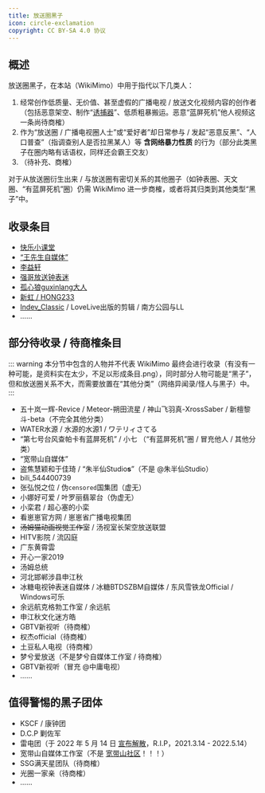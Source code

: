 ```yaml
---
title: 放送圈黑子
icon: circle-exclamation
copyright: CC BY-SA 4.0 协议
---
```


## 概述

放送圈黑子，在本站（WikiMimo）中用于指代以下几类人：

1. 经常创作低质量、无价值、甚至虚假的广播电视 / 放送文化视频内容的创作者（包括恶意架空、制作“[诱捕器](/tv-broadcasting/youbuqi.md)”、低质粗暴搬运。恶意“蓝屏死机”他人视频这一条尚待商榷）
2. 作为“放送圈 / 广播电视圈人士”或“爱好者”却日常参与 / 发起“恶意反黑”、“人口普查”（指调查别人是否拉黑某人）等 **含网络暴力性质** 的行为（部分此类黑子在圈内略有话语权，同样还会霸王交友）
3. （待补充、商榷）

对于从放送圈衍生出来 / 与放送圈有密切关系的其他圈子（如钟表圈、天文圈、“有蓝屏死机”圈）仍需 WikiMimo 进一步商榷，或者将其归类到其他类型“黑子”中。

## 收录条目

- [快乐小课堂](klxkt.md)
- [“王先生自媒体”](wxszmt.md)
- [李益轩](liyixuan.md)
- [强哥放送钟表迷](qiangge.md)
- [孤心狼guxinlang大人](guxinlang.md)
- [新虹 / HONG233](xinhong.md)
- [Indev_Classic](indev-classic.md) / LoveLive出版的剪辑 / 南方公园与LL
- ……

## 部分待收录 / 待商榷条目

::: warning
本分节中包含的人物并不代表 WikiMimo 最终会进行收录（有没有一种可能，是资料实在太少，不足以形成条目.png），同时部分人物可能是“黑子”，但和放送圈关系不大，而需要放置在“其他分类”（网络异闻录/怪人与黑子）中。
:::

- 五十岚一辉-Revice / Meteor-朔田流星 / 神山飞羽真-XrossSaber / 新檀黎斗-beta（不完全其他分类）
- WATER水源 / 水源的水源1 / ワテリィさてる
- “第七号台风查帕卡有蓝屏死机” / 小七 （“有蓝屏死机”圈 / 冒充他人 / 其他分类）
- “宽带山自媒体”
- 盗焦慧颖和于佳琦 / “朱半仙Studio**s**”（不是 @朱半仙Studio）
- bili_544400739
- 张弘悦之位 / 伪`censored`国集团（虚无）<!-- / 伪 man zhou 国集团 -->
- 小娜好可爱 / 叶罗丽翡翠台（伪虚无）<!-- / 跑调大王巴迪龙 -->
- 小栾君 / 超心塞的小栾
- 看崽崽官方网 / 崽崽省广播电视集团
- ~~汤姆猫动画视觉工作室~~ / 汤视室长架空放送联盟
- HITV影院 / 流囚庭
- 广东黄霄雲
- 开心一家2019
- 汤姆总统
- 河北邯郸涉县申江秋
- 冰糖电视钟表迷自媒体 / 冰糖BTDSZBM自媒体 / 东风雪铁龙Official / Windows可乐
- 余远航克格勃工作室 / 余远航
- 申江秋文化迷方皓 <!-- 商榷个鬼，录屏 + 投自制 -->
- GBTV新视听（待商榷）
- 权杰official（待商榷）
- 土豆私人电视（待商榷）
- 梦兮爱放送（不是梦兮自媒体工作室 / 待商榷）
- GBTV新视听（冒充 @中庸电视）
- ……
<!-- - ~~超级肝帝~~ （误 / 天文圈关放送圈屁事） -->
<!-- - Google96Android / G96Android自媒体工作室（待商榷） -->
<!-- - ~~笑脸星球_saly~~ （误 / 天文圈关放送圈屁事） -->

## 值得警惕的黑子团体

- KSCF / 康钟团
- D.C.P 剿佐军
- 雷电团（于 2022 年 5 月 14 日 [宣布解散](https://t.bilibili.com/660068694536224775)，R.I.P，2021.3.14 - 2022.5.14）
- 宽带山自媒体工作室（不是 [宽带山社区](https://kdslife.com/)！！！）
- SSG满天星团队（待商榷）
- 光圈一家亲（待商榷）
- ……

